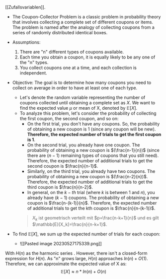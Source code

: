 [[Zufallsvariablen]].

- The Coupon-Collector Problem is a classic problem in probability theory that involves collecting a complete set of different coupons or items. The problem is named after the analogy of collecting coupons from a series of randomly distributed identical boxes.

- Assumptions:
	1.  There are "n" different types of coupons available.
	2.  Each time you obtain a coupon, it is equally likely to be any one of the "n" types.
	3.  You collect coupons one at a time, and each collection is independent.
- Objective: The goal is to determine how many coupons you need to collect on average in order to have at least one of each type.
	- Let's denote the random variable representing the number of coupons collected until obtaining a complete set as $X$. We want to find the expected value $\mu$ or mean of X, denoted by $\mathbb{E}[X]$.
	- To analyze this problem, let's consider the probability of collecting the first coupon, the second coupon, and so on:
		- On the first trial, you don't have any coupons. So, the probability of obtaining a new coupon is 1 (since any coupon will be new). **Therefore, the expected number of trials to get the first coupon is 1**.
		- On the second trial, you already have one coupon. The probability of obtaining a new coupon is $(\frac{n-1}{n})$ (since there are $(n-1)$ remaining types of coupons that you still need). Therefore, the expected number of additional trials to get the second coupon is $\frac{n}{n-1}$.
		- Similarly, on the third trial, you already have two coupons. The probability of obtaining a new coupon is $(\frac{n-2}{n})$. Therefore, the expected number of additional trials to get the third coupon is $\frac{n}{n-2}$.
		- In general, on the $k-th$ trial (where $k$ is between $1$ and $n$), you already have $(k-1)$ coupons. The probability of obtaining a new coupon is $\frac{n-(k-1)}{n}$. Therefore, the expected number of additional trials to get the kth coupon is $\frac{n}{n-(k-1)}$.
		> $X_k$ ist geometrisch verteilt mit $p=\frac{n-k+1}{n}$ und es gilt $\mathbb{E}[X_k]=\frac{n}{n-k+1}$.
		
- To find $\mathbb{E}[X]$, we sum up the expected number of trials for each coupon:
	- ![[Pasted image 20230527175339.png]]

With $H(n)$ as the harmonic series . However, there isn't a closed-form expression for $H(n)$. As "n" grows large, $H(n)$ approaches $ln(n) + O(1)$. Therefore, we can approximate the expected value of X as: $$\mathbb{E}[X] ≈ n * ln(n) + O(n)$$

